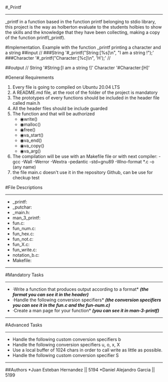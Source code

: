 #_Printf
________________________________________________________________________

_printf in a function based in the function printf belonging to stdio library,
this project is the way as holberton evaluate to the students holbies to show 
the skills and the knowledge that they have been collecting, making a copy of 
the function printf(_printf).

#Implementation.
Example with the function _printf printing a character and a string
##input
//
###String
	'#_printf("String:[%s]\n", "I am a string !");'
###Character
	'#_printf("Character:[%c]\n", 'H');'
//

##output
//
String
	'#String:[I am a string !]'
Character
	'#Character:[H]'

#General Requirements
1. Every file is going to compiled on Ubuntu 20.04 LTS
2. A README.md file, at the root of the folder of the project is mandatory
3. The prototypes of every functions should be included in the header file called main.h
4. All the header files should be include guarded
5. The function and that will be authorized
	- ◉write()
	- ◉malloc()
	- ◉free()
	- ◉va_start()
	- ◉va_end()
	- ◉va_copy()
	- ◉va_arg()
6. The compilation will be use with an Makefile file or with next compiler:
	-gcc -Wall -Werror -Wextra -pedantic -std=gnu89 -Wno-format *.c -o (any name)
7. the file main.c doesn't use it in the repository Github, can be use for checkup test


#File Descriptions
____________________________________________________________________________________

* _printf:
* _putchar:
* _main.h:
* man_3_printf:
* fun.c:
* fun_num.c:
* fun_hex.c:
* fun_not.c: 
* fun_X.c:
* fun_write.c:
* notation_b.c: 
* Makefile:
_____________________________________________________________________________________

#Mandatory Tasks
____________________________________________________________________________________
* ·Write a function that produces output according to a format*
***(the format you can see it in the header)***
* ·Handle the following conversion specifiers*
***(the conversion specifiers you can see it in the fun.c and the fun-num.c)***
* ·Create a man page for your function*
***(you can see it in man-3-printf)***
____________________________________________________________________________________

#Advanced Tasks
____________________________________________________________________________________
* Handle the following custom conversion specifiers b
* Handle the following conversion specifiers u, o, x, X
* Use a local buffer of 1024 chars in order to call write as little as possible.
* Handle the following custom conversion specifier S
____________________________________________________________________________________

##Authors
*Juan Esteban Hernandez || 5194
*Daniel Alejandro Garcia || 5199
